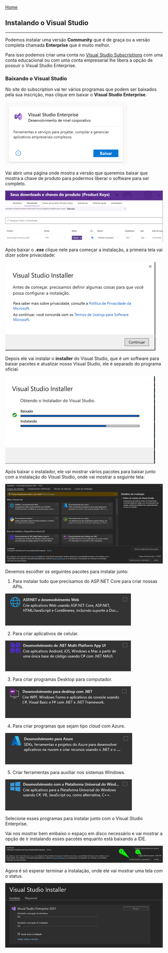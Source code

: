 [Home](README.md)

## Instalando o Visual Studio
---

Podemos instalar uma versão __Community__ que é de graça ou a versão completa chamada __Enterprise__ que é muito melhor.

Para isso podemos criar uma conta no [Visual Studio Subscriptions](https://my.visualstudio.com/) com uma conta educacional ou com uma conta empresarial lhe libera a opção de possuir o Visual Studio Enterprise.

### Baixando o Visual Studio

No site do subscription vai ter vários programas que podem ser baixados pela sua inscrição, mas clique em baixar o __Visual Studio Enterprise__.

![Visual Studio Enterprise](images/vs_install_subscription.png)

Vai abrir uma página onde mostra a versão que queremos baixar que mostra a chave de produto para podermos liberar o software para ser completo.

![Visual Studio Keys](images/vs_install_keys.png)

Após baixar o __.exe__ clique nele para começar a instalação, a primeira tela vai dizer sobre privacidade:

![Visual Studio Privacy](images/vs_install_privacy.png)

Depois ele vai instalar o __installer__ do Visual Studio, que é um software para baixar pacotes e atualizar nosso Visual Studio, ele é separado do programa oficial.

![Visual Studio Installer](images/vs_install_installer.png)

Após baixar o instalador, ele vai mostrar vários pacotes para baixar junto com a instalação do Visual Studio, onde vai mostrar a seguinte tela:

![Visual Studio Packages](images/vs_install_packagescreen.png)

Devemos escolher os seguintes pacotes para instalar junto:

1. Para instalar tudo que precisamos do ASP.NET Core para criar nossas APIs.

![](images/vs_install_aspnet_package.png)

2. Para criar aplicativos de celular.

![](images/vs_install_appui_package.png)

3. Para criar programas Desktop para computador.

![](images/vs_install_desktop_package.png)

4. Para criar programas que sejam tipo cloud com Azure.

![](images/vs_install_azure_package.png)

5. Criar ferramentas para auxiliar nos sistemas Windows.

![](images/vs_install_windows_package.png)

Selecione esses programas para instalar junto com o Visual Studio Enterprise.

Vai nos mostrar bem embaixo o espaço em disco necessário e vai mostrar a opção de ir instalando esses pacotes enquanto está baixando a IDE.

![](images/vs_install_space_needed.png)

Agora é só esperar terminar a instalação, onde ele vai mostrar uma tela com o status.

![](images/vs_install_installing.png)





